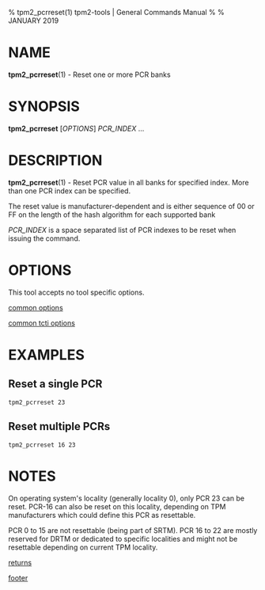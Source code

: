 % tpm2_pcrreset(1) tpm2-tools | General Commands Manual
%
% JANUARY 2019

# NAME

**tpm2_pcrreset**(1) - Reset one or more PCR banks

# SYNOPSIS

**tpm2_pcrreset** [*OPTIONS*] _PCR\_INDEX_ ...

# DESCRIPTION

**tpm2_pcrreset**(1) - Reset PCR value in all banks for specified index.
More than one PCR index can be specified.

The reset value is manufacturer-dependent and is either sequence of 00 or FF
on the length of the hash algorithm for each supported bank

_PCR\_INDEX_ is a space separated list of PCR indexes to be reset when issuing
the command.

# OPTIONS

This tool accepts no tool specific options.

[common options](common/options.md)

[common tcti options](common/tcti.md)

# EXAMPLES

## Reset a single PCR
```
tpm2_pcrreset 23
```

## Reset multiple PCRs
```
tpm2_pcrreset 16 23
```

# NOTES

On operating system's locality (generally locality 0), only PCR 23 can be reset.
PCR-16 can also be reset on this locality, depending on TPM manufacturers
which could define this PCR as resettable.

PCR 0 to 15 are not resettable (being part of SRTM). PCR 16 to 22 are mostly
reserved for DRTM or dedicated to specific localities and might not
be resettable depending on current TPM locality.

[returns](common/returns.md)

[footer](common/footer.md)
